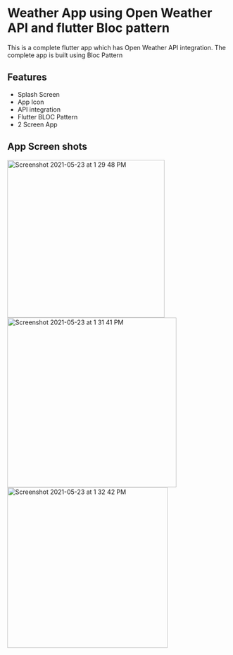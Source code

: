 # Weather App using Open Weather API and flutter Bloc pattern

This is a complete flutter app which has Open Weather API integration. The complete app is built using Bloc Pattern

## Features
* Splash Screen
* App Icon
* API integration
* Flutter BLOC Pattern
* 2 Screen App

## App Screen shots

<img width="357" alt="Screenshot 2021-05-23 at 1 29 48 PM" src="https://user-images.githubusercontent.com/62590869/119252746-7031d000-bbcb-11eb-9fbf-868d7ab40157.png">
<img width="384" alt="Screenshot 2021-05-23 at 1 31 41 PM" src="https://user-images.githubusercontent.com/62590869/119252747-70ca6680-bbcb-11eb-83a3-d8391e3c0e93.png">
<img width="364" alt="Screenshot 2021-05-23 at 1 32 42 PM" src="https://user-images.githubusercontent.com/62590869/119252749-71fb9380-bbcb-11eb-801b-fe4a870b4000.png">

